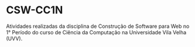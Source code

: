 # CSW-CC1N
Atividades realizadas da disciplina de Construção de Software para Web no 1° Período do curso de Ciência da Computação na Universidade Vila Velha (UVV).

